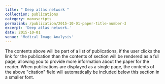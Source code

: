 ```yaml
---
title: " Deep atlas network "
collection: publications
category: manuscripts
permalink: /publication/2015-10-01-paper-title-number-3
excerpt: 'Deep atlas network.'
date: 2015-10-01
venue: 'Medical Image Analysis'
---
```


The contents above will be part of a list of publications, if the user clicks the link for the publication than the contents of section will be rendered as a full page, allowing you to provide more information about the paper for the reader. When publications are displayed as a single page, the contents of the above "citation" field will automatically be included below this section in a smaller font.
